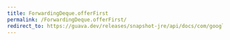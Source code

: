```yaml
---
title: ForwardingDeque.offerFirst
permalink: /ForwardingDeque.offerFirst/
redirect_to: https://guava.dev/releases/snapshot-jre/api/docs/com/google/common/collect/ForwardingDeque.html#offerFirst-E-
---
```

